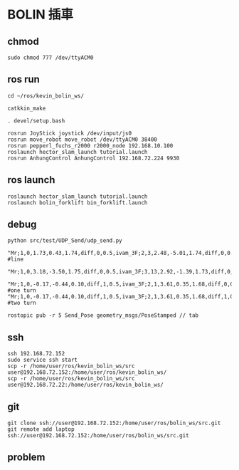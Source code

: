 # BOLIN 插車

## chmod
    sudo chmod 777 /dev/ttyACM0

## ros run
    cd ~/ros/kevin_bolin_ws/

    catkkin_make

    . devel/setup.bash

    rosrun JoyStick joystick /dev/input/js0
    rosrun move_robot move_robot /dev/ttyACM0 38400
    rosrun pepperl_fuchs_r2000 r2000_node 192.168.10.100
    roslaunch hector_slam_launch tutorial.launch
    rosrun AnhungControl AnhungControl 192.168.72.224 9930

## ros launch
    roslaunch hector_slam_launch tutorial.launch
    roslaunch bolin_forklift bin_forklift.launch

## debug
    python src/test/UDP_Send/udp_send.py
    
    "Mr;1,0,1.73,0.43,1.74,diff,0,0.5,ivam_3F;2,3,2.48,-5.01,1.74,diff,0,0.5,ivam_3F,2;E" #line

    "Mr;1,0,3.18,-3.50,1.75,diff,0,0.5,ivam_3F;3,13,2.92,-1.39,1.73,diff,0,0.5,ivam_3F;4,13,3.10,-2.179,1.58,diff,0,0.5,ivam_5F;5,3,3.19,-0.88,1.58,diff,0,0.5,ivam_5F,2;E"

    "Mr;1,0,-0.17,-0.44,0.10,diff,1,0.5,ivam_3F;2,1,3.61,0.35,1.68,diff,0,0.5,ivam_3F;3,3,4.01,-3.44,1.68,diff,0,0.5,ivam_3F,2;E" #one turn
    "Mr;1,0,-0.17,-0.44,0.10,diff,1,0.5,ivam_3F;2,1,3.61,0.35,1.68,diff,1,0.5,ivam_3F;3,1,4.01,-3.44,1.68,diff,0,0.5,ivam_3F;4,3,1.31,-3.73,0.12,diff,0,0.5,ivam_3F,2;E" #two turn

    rostopic pub -r 5 Send_Pose geometry_msgs/PoseStamped // tab

## ssh
    ssh 192.168.72.152
    sudo service ssh start
    scp -r /home/user/ros/kevin_bolin_ws/src user@192.168.72.152:/home/user/ros/kevin_bolin_ws/
    scp -r /home/user/ros/kevin_bolin_ws/src user@192.168.72.22:/home/user/ros/kevin_bolin_ws/

## git
    git clone ssh://user@192.168.72.152:/home/user/ros/bolin_ws/src.git
    git remote add laptop ssh://user@192.168.72.152:/home/user/ros/bolin_ws/src.git

## problem
